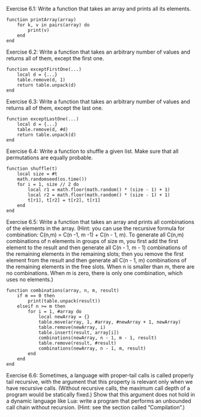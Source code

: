 Exercise 6.1: Write a function that takes an array and prints all its elements. 
```
function printArray(array)
    for k, v in pairs(array) do
        print(v)
    end
end
```
Exercise 6.2: Write a function that takes an arbitrary number of values and returns all of them, except the first one. 
```
function exceptFirstOne(...)
    local d = {...}
    table.remove(d, 1)
    return table.unpack(d)
end
```
Exercise 6.3: Write a function that takes an arbitrary number of values and returns all of them, except the last one. 
```
function exceptLastOne(...)
    local d = {...}
    table.remove(d, #d)
    return table.unpack(d)
end
```
Exercise 6.4: Write a function to shuffle a given list. Make sure that all permutations are equally probable. 
```
function shuffle(t)
    local size = #t
    math.randomseed(os.time())
    for i = 1, size // 2 do
        local r1 = math.floor(math.random() * (size - 1) + 1)
        local r2 = math.floor(math.random() * (size - 1) + 1)
        t[r1], t[r2] = t[r2], t[r1]
    end
end
```
Exercise 6.5: Write a function that takes an array and prints all combinations of the elements in the array. (Hint: you can use the recursive formula for combination: C(n,m) = C(n -1, m -1) + C(n - 1, m). To generate all C(n,m) combinations of n elements in groups of size m, you first add the first element to the result and then generate all C(n - 1, m - 1) combinations of the remaining elements in the remaining slots; then you remove the first element from the result and then generate all C(n - 1, m) combinations of the remaining elements in the free slots. When n is smaller than m, there are no combinations. When m is zero, there is only one combination, which uses no elements.) 
```
function combinations(array, n, m, result)
    if m == 0 then
        print(table.unpack(result))
    elseif n >= m then
        for i = 1, #array do
            local newArray = {}
            table.move(array, 1, #array, #newArray + 1, newArray)
            table.remove(newArray, i)
            table.insert(result, array[i])
            combinations(newArray, n - 1, m - 1, result)
            table.remove(result, #result)
            combinations(newArray, n - 1, m, result)
        end
    end
end
```

Exercise 6.6: Sometimes, a language with proper-tail calls is called properly tail recursive, with the argument that this property is relevant only when we have recursive calls. (Without recursive calls, the maximum call depth of a program would be statically fixed.) Show that this argument does not hold in a dynamic language like Lua: write a program that performs an unbounded call chain without recursion. (Hint: see the section called “Compilation”.)